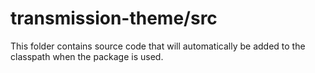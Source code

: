 # transmission-theme/src

This folder contains source code that will automatically be added to the classpath when
the package is used.
